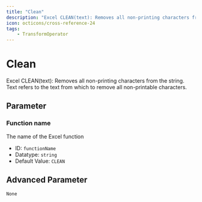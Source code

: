 ```yaml
---
title: "Clean"
description: "Excel CLEAN(text): Removes all non-printing characters from the string. Text refers to the text from which to remove all non-printable characters."
icon: octicons/cross-reference-24
tags: 
    - TransformOperator
---
```

# Clean
<!-- This file was generated - DO NOT CHANGE IT MANUALLY -->



Excel CLEAN(text): Removes all non-printing characters from the string. Text refers to the text from which to remove all non-printable characters.

## Parameter

### Function name

The name of the Excel function

- ID: `functionName`
- Datatype: `string`
- Default Value: `CLEAN`





## Advanced Parameter

`None`